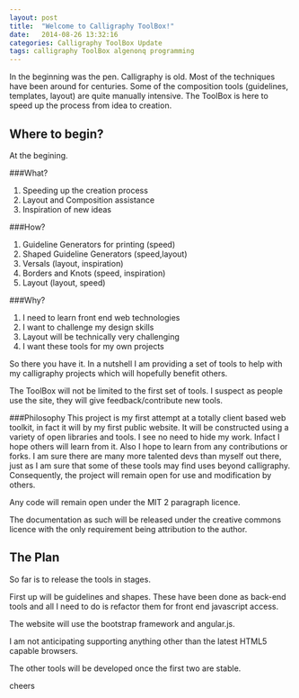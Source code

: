 ```yaml
---
layout: post
title:  "Welcome to Calligraphy ToolBox!"
date:   2014-08-26 13:32:16
categories: Calligraphy ToolBox Update 
tags: calligraphy ToolBox algenonq programming
---
```

In the beginning was the pen. Calligraphy is old. Most of the techniques have been around for centuries. Some of the composition tools (guidelines, templates, layout) are quite manually intensive. The ToolBox is here to speed up the process from idea to creation.

Where to begin?
---------------

At the begining. 

###What?
1. Speeding up the creation process
2. Layout and Composition assistance
3. Inspiration of new ideas

###How?
1. Guideline Generators for printing (speed)
2. Shaped Guideline Generators (speed,layout)
3. Versals (layout, inspiration)
4. Borders and Knots (speed, inspiration)
5. Layout (layout, speed)

###Why?
1. I need to learn front end web technologies
2. I want to challenge my design skills
3. Layout will be technically very challenging
4. I want these tools for my own projects

So there you have it. In a nutshell I am providing a set of tools to help with my calligraphy projects which will hopefully benefit others.

The ToolBox will not be limited to the first set of tools. I suspect as people use the site, they will give feedback/contribute new tools.

###Philosophy
This project is my first attempt at a totally client based web toolkit, in fact it will by my first public website. It will be constructed using a variety of open libraries and tools. I see no need to hide my work. Infact I hope others will learn from it. Also I hope to learn from any contributions or forks. I am sure there are many more talented devs than myself out there, just as I am sure that some of these tools may find uses beyond calligraphy. Consequently, the project will remain open for use and modification by others.

Any code will remain open under the MIT 2 paragraph licence.

The documentation as such will be released under the creative commons licence with the only requirement being attribution to the author.

The Plan
--------
So far is to release the tools in stages. 

First up will be guidelines and shapes. These have been done as back-end tools and all I need to do is refactor them for front end javascript access.

The website will use the bootstrap framework and angular.js. 

I am not anticipating supporting anything other than the latest HTML5 capable browsers.

The other tools will be developed once the first two are stable.


cheers


